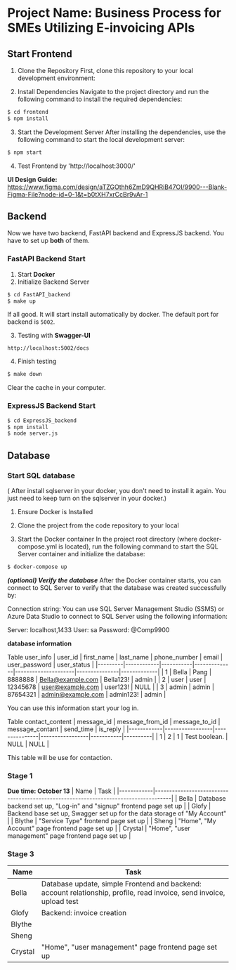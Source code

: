 # Project Name: Business Process for SMEs Utilizing E-invoicing APIs

## Start Frontend
1. Clone the Repository
First, clone this repository to your local development environment:

2. Install Dependencies
Navigate to the project directory and run the following command to install the required dependencies:

```bash
$ cd frontend
$ npm install
```


3. Start the Development Server
After installing the dependencies, use the following command to start the local development server:

```bash
$ npm start
```
4. Test Frontend by 'http://localhost:3000/'


**UI Design Guide:** https://www.figma.com/design/aTZGOthh6ZmD9QHRiB47OI/9900---Blank-Figma-File?node-id=0-1&t=b0tXH7xrCcBr9vAr-1

## Backend
Now we have two backend, FastAPI backend and ExpressJS backend. You have to set up **both** of them.
### FastAPI Backend Start
1. Start **Docker**
2. Initialize Backend Server

```bash
$ cd FastAPI_backend
$ make up
```
If all good. It will start install automatically by docker. The default port for backend is `5002`.

3. Testing with **Swagger-UI**

`http://localhost:5002/docs`

4. Finish testing
```bash
$ make down
```
Clear the cache in your computer.

### ExpressJS Backend Start
```bash
$ cd ExpressJS_backend
$ npm install
$ node server.js
```

## Database
### Start SQL database 
( After install sqlserver in your docker, you don't need to install it again. You just need to keep turn on the sqlserver in your docker.)

1. Ensure Docker is Installed

2. Clone the project from the code repository to your local

3. Start the Docker container
In the project root directory (where docker-compose.yml is located), run the following command to start the SQL Server container and initialize the database:

```bash
$ docker-compose up
```

***(optional) Verify the database***
After the Docker container starts, you can connect to SQL Server to verify that the database was created successfully by:

Connection string: You can use SQL Server Management Studio (SSMS) or Azure Data Studio to connect to SQL Server using the following information:

Server: localhost,1433
User: sa
Password: @Comp9900


**database information**

Table user_info
| user_id | first_name | last_name | phone_number | email               | user_password | user_status |
|---------|------------|-----------|--------------|---------------------|---------------|-------------|
| 1       | Bella      | Pang      | 8888888      | Bella@example.com   | Bella123!     | admin       |
| 2       | user       | user      | 12345678     | user@example.com    | user123!      | NULL        |
| 3       | admin      | admin     | 87654321     | admin@example.com   | admin123!     | admin       |

You can use this information start your log in.

Table contact_content
| message_id | message_from_id | message_to_id | message_contant | send_time | is_reply |
|------------|-----------------|---------------|-----------------|-----------|----------|
| 1          | 2               | 1             | Test boolean.   | NULL      | NULL     |

This table will be use for contaction.

### Stage 1 

**Due time: October 13**
| Name       | Task                                                                               |
|------------|------------------------------------------------------------------------------------|
| Bella      | Database backend set up, "Log-in" and "signup" frontend page set up                |
| Glofy      | Backend base set up, Swagger set up for the data storage of "My Account"           |
| Blythe     | "Service Type" frontend page set up                                                |
| Sheng      | "Home", "My Account" page frontend page set up                                     |
| Crystal    | "Home", "user management" page frontend page set up                                |

### Stage 3
| Name       | Task                                                                               |
|------------|------------------------------------------------------------------------------------|
| Bella      | Database update, simple Frontend and backend: account relationship, profile, read invoice, send invoice, upload test              |
| Glofy      | Backend: invoice creation           |
| Blythe     |                                            |
| Sheng      |                                     |
| Crystal    | "Home", "user management" page frontend page set up                                |
